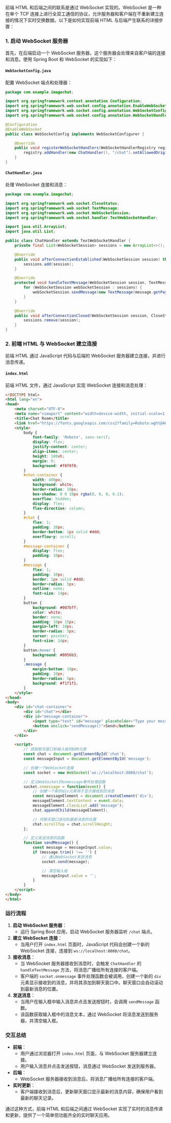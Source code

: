 

前端 HTML 和后端之间的联系是通过 WebSocket 实现的。WebSocket 是一种在单个 TCP 连接上进行全双工通信的协议，允许服务器和客户端在不重新建立连接的情况下实时交换数据。以下是如何实现前端 HTML 与后端产生联系的详细步骤：

### 1. 启动 WebSocket 服务器

首先，在后端启动一个 WebSocket 服务器，这个服务器会处理来自客户端的连接和消息。使用 Spring Boot 和 WebSocket 的实现如下：

#### `WebSocketConfig.java`

配置 WebSocket 端点和处理器：

```java
package com.example.imagechat;

import org.springframework.context.annotation.Configuration;
import org.springframework.web.socket.config.annotation.EnableWebSocket;
import org.springframework.web.socket.config.annotation.WebSocketConfigurer;
import org.springframework.web.socket.config.annotation.WebSocketHandlerRegistry;

@Configuration
@EnableWebSocket
public class WebSocketConfig implements WebSocketConfigurer {

    @Override
    public void registerWebSocketHandlers(WebSocketHandlerRegistry registry) {
        registry.addHandler(new ChatHandler(), "/chat").setAllowedOrigins("*");
    }
}
```

#### `ChatHandler.java`

处理 WebSocket 连接和消息：

```java
package com.example.imagechat;

import org.springframework.web.socket.CloseStatus;
import org.springframework.web.socket.TextMessage;
import org.springframework.web.socket.WebSocketSession;
import org.springframework.web.socket.handler.TextWebSocketHandler;

import java.util.ArrayList;
import java.util.List;

public class ChatHandler extends TextWebSocketHandler {
    private final List<WebSocketSession> sessions = new ArrayList<>();

    @Override
    public void afterConnectionEstablished(WebSocketSession session) throws Exception {
        sessions.add(session);
    }

    @Override
    protected void handleTextMessage(WebSocketSession session, TextMessage message) throws Exception {
        for (WebSocketSession webSocketSession : sessions) {
            webSocketSession.sendMessage(new TextMessage(message.getPayload()));
        }
    }

    @Override
    public void afterConnectionClosed(WebSocketSession session, CloseStatus status) throws Exception {
        sessions.remove(session);
    }
}
```

### 2. 前端 HTML 与 WebSocket 建立连接

前端 HTML 通过 JavaScript 代码与后端的 WebSocket 服务器建立连接，并进行消息传递。

#### `index.html`

前端 HTML 文件，通过 JavaScript 实现 WebSocket 连接和消息处理：

```html
<!DOCTYPE html>
<html lang="en">
<head>
    <meta charset="UTF-8">
    <meta name="viewport" content="width=device-width, initial-scale=1.0">
    <title>Chat Room</title>
    <link href="https://fonts.googleapis.com/css2?family=Roboto:wght@400;500&display=swap" rel="stylesheet">
    <style>
        body {
            font-family: 'Roboto', sans-serif;
            display: flex;
            justify-content: center;
            align-items: center;
            height: 100vh;
            margin: 0;
            background: #f0f0f0;
        }
        #chat-container {
            width: 400px;
            background: white;
            border-radius: 10px;
            box-shadow: 0 0 10px rgba(0, 0, 0, 0.1);
            overflow: hidden;
            display: flex;
            flex-direction: column;
        }
        #chat {
            flex: 1;
            padding: 20px;
            border-bottom: 1px solid #ddd;
            overflow-y: scroll;
        }
        #message-container {
            display: flex;
            padding: 10px;
        }
        #message {
            flex: 1;
            padding: 10px;
            border: 1px solid #ddd;
            border-radius: 5px;
            outline: none;
            font-size: 14px;
        }
        button {
            background: #007bff;
            color: white;
            border: none;
            padding: 10px 15px;
            margin-left: 10px;
            border-radius: 5px;
            cursor: pointer;
            font-size: 14px;
        }
        button:hover {
            background: #0056b3;
        }
        .message {
            margin-bottom: 10px;
            padding: 10px;
            border-radius: 5px;
            background: #f1f1f1;
        }
    </style>
</head>
<body>
    <div id="chat-container">
        <div id="chat"></div>
        <div id="message-container">
            <input type="text" id="message" placeholder="Type your message..." />
            <button onclick="sendMessage()">Send</button>
        </div>
    </div>

    <script>
        // 获取聊天窗口和输入框的DOM元素
        const chat = document.getElementById('chat');
        const messageInput = document.getElementById('message');

        // 创建一个WebSocket连接
        const socket = new WebSocket('ws://localhost:8080/chat');

        // 定义WebSocket的onmessage事件处理函数
        socket.onmessage = function(event) {
            // 创建一个新的div元素用于显示接收到的消息
            const messageElement = document.createElement('div');
            messageElement.textContent = event.data;
            messageElement.classList.add('message');
            chat.appendChild(messageElement);

            // 将聊天窗口滚动到最新消息的位置
            chat.scrollTop = chat.scrollHeight;
        };

        // 定义发送消息的函数
        function sendMessage() {
            const message = messageInput.value;
            if (message.trim() !== '') {
                // 通过WebSocket发送消息
                socket.send(message);

                // 清空输入框
                messageInput.value = '';
            }
        }
    </script>
</body>
</html>
```

### 运行流程

1. **启动 WebSocket 服务器**：
   - 运行 Spring Boot 应用，启动 WebSocket 服务器监听 `/chat` 端点。
2. **建立 WebSocket 连接**：
   - 当用户打开 `index.html` 页面时，JavaScript 代码会创建一个新的 WebSocket 连接，连接到 `ws://localhost:8080/chat`。
3. **接收消息**：
   - 当 WebSocket 服务器接收到消息时，会触发 `ChatHandler` 的 `handleTextMessage` 方法，将消息广播给所有连接的客户端。
   - 客户端的 `socket.onmessage` 事件处理函数会被调用，创建一个新的 `div` 元素显示接收到的消息，并将其添加到聊天窗口中。聊天窗口会自动滚动到最新消息的位置。
4. **发送消息**：
   - 当用户在输入框中输入消息并点击发送按钮时，会调用 `sendMessage` 函数。
   - 该函数获取输入框中的消息文本，通过 WebSocket 将消息发送到服务器，并清空输入框。

### 交互总结

- **前端**：
  - 用户通过浏览器打开 `index.html` 页面，与 WebSocket 服务器建立连接。
  - 用户输入消息并点击发送按钮，消息通过 WebSocket 发送到服务器。
- **后端**：
  - WebSocket 服务器接收到消息后，将消息广播给所有连接的客户端。
- **实时更新**：
  - 客户端接收到消息后，更新聊天窗口显示最新的消息内容，确保用户看到最新的聊天记录。

通过这种方式，前端 HTML 和后端之间通过 WebSocket 实现了实时的消息传递和更新，提供了一个简单但功能齐全的实时聊天应用。

